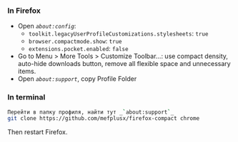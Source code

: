 ### In Firefox

- Open _`about:config`_:
  - `toolkit.legacyUserProfileCustomizations.stylesheets`: `true`
  - `browser.compactmode.show`: `true`
  - `extensions.pocket.enabled`: `false`
- Go to Menu > More Tools > Customize Toolbar...: use compact density, auto-hide downloads button, remove all flexible space and unnecessary items.
- Open _`about:support`_, copy Profile Folder

### In terminal

```sh
Перейти в папку профиля, найти тут _`about:support`_
git clone https://github.com/mefplusx/firefox-compact chrome
```

Then restart Firefox.
